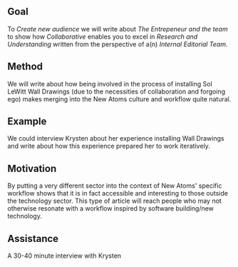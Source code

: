 ## Goal
To *Create new audience* we will write about *The Entrepeneur and the team* to show how *Collaborative* enables you to excel in *Research and Understanding* written from the perspective of a(n) *Internal Editorial Team*.

## Method
We will write about how being involved in the process of installing Sol LeWitt Wall Drawings (due to the necessities of collaboration and forgoing ego) makes merging into the New Atoms culture and workflow quite natural.

## Example
We could interview Krysten about her experience installing Wall Drawings and write about how this experience prepared her to work iteratively.

## Motivation
By putting a very different sector into the context of New Atoms' specific workflow shows that it is in fact accessible and interesting to those outside the technology sector. This type of article will reach people who may not otherwise resonate with a workflow inspired by software building/new technology.

## Assistance
A 30-40 minute interview with Krysten
